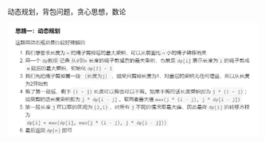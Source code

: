 动态规划，背包问题，贪心思想，数论

![](https://github.com/ymzeng1/-offer/blob/main/Algorithm/%E5%8A%A8%E6%80%81%E8%A7%84%E5%88%92/%E5%89%AA%E7%BB%B3%E5%AD%90%EF%BC%88median0%EF%BC%89/3.png)
